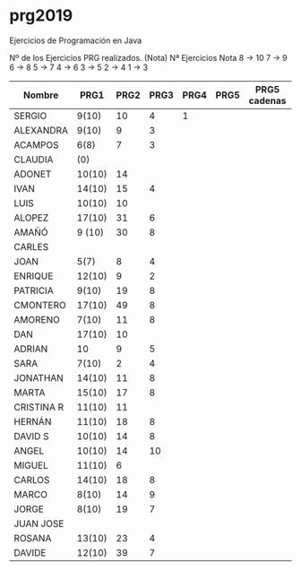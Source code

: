 # prg2019
Ejercicios de Programación en Java

Nº de los Ejercicios PRG realizados. (Nota)
Nª Ejercicios	Nota
8 ->	10
7  ->	9
6	 ->	8
5	 ->	7
4	 ->	6
3	 ->	5
2	 ->	4
1	 ->	3

| Nombre    | PRG1 | PRG2 | PRG3 | PRG4 | PRG5 | PRG5 cadenas| PRG6 | PRG7 | PRG8 |
| ------    | ---- | ---- | ---- | ---- | ---- | ----------- | ---- | ---- | ---- |
| SERGIO    | 9(10)|  10  |   4  |  1   |      |             |      |      |      |
| ALEXANDRA | 9(10)|  9   |   3  |      |      |             |      |      |      |
| ACAMPOS   | 6(8) |  7   |   3  |      |      |             |      |      |      |
| CLAUDIA   | (0)  |      |      |      |      |             |      |      |      |
| ADONET    |10(10)|  14  |      |      |      |             |      |      |      |
| IVAN      |14(10)|  15  |   4  |      |      |             |      |      |      |
| LUIS      |10(10)|  10  |      |      |      |             |      |      |      |
| ALOPEZ    |17(10)|  31  |  6   |      |      |             |      |      |      |
| AMAÑÓ     |9 (10)|  30  |  8   |      |      |             |      |      |      |
| CARLES    |      |      |      |      |      |             |      |      |      |
| JOAN      |  5(7)|   8  |   4  |      |      |             |      |      |      |
| ENRIQUE   |12(10)|   9  |   2  |      |      |             |      |      |      |
| PATRICIA  | 9(10)|  19  |   8  |      |      |             |      |      |      |
| CMONTERO  |17(10)|  49  |   8  |      |      |             |      |      |      |
| AMORENO   | 7(10)|  11  |   8  |      |      |             |      |      |      |
| DAN       |17(10)|  10  |      |      |      |             |      |      |      |
| ADRIAN    |  10  |   9  |   5  |      |      |             |      |      |      |
| SARA      | 7(10)|  2   |   4  |      |      |             |      |      |      |
| JONATHAN  |14(10)|  11  |   8  |      |      |             |      |      |      |
| MARTA     |15(10)|  17  |   8  |      |      |             |      |      |      |
| CRISTINA R|11(10)|  11  |      |      |      |             |      |      |      |
| HERNÁN    |11(10)|  18  |   8   |      |      |             |      |      |      |
| DAVID S   |10(10)|  14  |  8   |      |      |             |      |      |      |
| ANGEL     |10(10)|  14  |  10  |      |      |             |      |      |      |
| MIGUEL    |11(10)|  6   |      |      |      |             |      |      |      |
| CARLOS    |14(10)|  18  |   8  |      |      |             |      |      |      |
| MARCO     | 8(10)|  14  |   9  |      |      |             |      |      |      |
| JORGE     | 8(10)|  19  |   7  |      |      |             |      |      |      |
| JUAN JOSE |      |      |      |      |      |             |      |      |      |
| ROSANA    |13(10)|  23  |   4  |      |      |             |      |      |      |
| DAVIDE    |12(10)|  39  |   7  |      |      |             |      |      |      |

